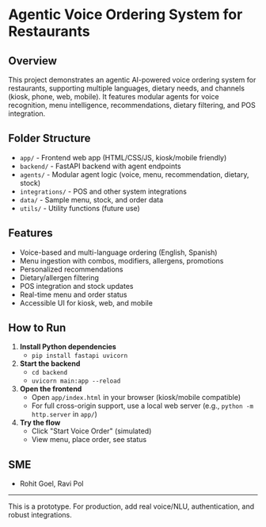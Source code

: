 # Agentic Voice Ordering System for Restaurants

## Overview
This project demonstrates an agentic AI-powered voice ordering system for restaurants, supporting multiple languages, dietary needs, and channels (kiosk, phone, web, mobile). It features modular agents for voice recognition, menu intelligence, recommendations, dietary filtering, and POS integration.

## Folder Structure
- `app/` - Frontend web app (HTML/CSS/JS, kiosk/mobile friendly)
- `backend/` - FastAPI backend with agent endpoints
- `agents/` - Modular agent logic (voice, menu, recommendation, dietary, stock)
- `integrations/` - POS and other system integrations
- `data/` - Sample menu, stock, and order data
- `utils/` - Utility functions (future use)

## Features
- Voice-based and multi-language ordering (English, Spanish)
- Menu ingestion with combos, modifiers, allergens, promotions
- Personalized recommendations
- Dietary/allergen filtering
- POS integration and stock updates
- Real-time menu and order status
- Accessible UI for kiosk, web, and mobile

## How to Run
1. **Install Python dependencies**
   - `pip install fastapi uvicorn`
2. **Start the backend**
   - `cd backend`
   - `uvicorn main:app --reload`
3. **Open the frontend**
   - Open `app/index.html` in your browser (kiosk/mobile compatible)
   - For full cross-origin support, use a local web server (e.g., `python -m http.server` in `app/`)
4. **Try the flow**
   - Click "Start Voice Order" (simulated)
   - View menu, place order, see status

## SME
- Rohit Goel, Ravi Pol

---
This is a prototype. For production, add real voice/NLU, authentication, and robust integrations.
